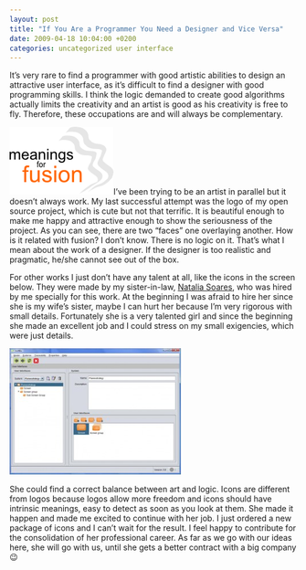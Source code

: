 ```yaml
---
layout: post
title: "If You Are a Programmer You Need a Designer and Vice Versa"
date: 2009-04-18 10:04:00 +0200
categories: uncategorized user interface
---
```


It’s very rare to find a programmer with good artistic abilities to design an attractive user interface, as it’s difficult to find a designer with good programming skills. I think the logic demanded to create good algorithms actually limits the creativity and an artist is good as his creativity is free to fly. Therefore, these occupations are and will always be complementary.

<a href="http://69.89.31.239/~hildeber/wp-content/uploads/2009/04/logo.png">![logo.png](/images/posts/logo.png)</a>I’ve been trying to be an artist in parallel but it doesn’t always work. My last successful attempt was the logo of my open source project, which is cute but not that terrific. It is beautiful enough to make me happy and attractive enough to show the seriousness of the project. As you can see, there are two “faces” one overlaying another. How is it related with fusion? I don’t know. There is no logic on it. That’s what I mean about the work of a designer. If the designer is too realistic and pragmatic, he/she cannot see out of the box. 

For other works I just don’t have any talent at all, like the icons in the screen below. They were made by my sister-in-law, <a href="http://teatrodascores.blogspot.com/">Natalia Soares</a>, who was hired by me specially for this work. At the beginning I was afraid to hire her since she is my wife’s sister, maybe I can hurt her because I’m very rigorous with small details. Fortunately she is a very talented girl and since the beginning she made an excellent job and I could stress on my small exigencies, which were just details.

<a href="http://69.89.31.239/~hildeber/wp-content/uploads/2009/04/usi4biz.jpg">![usi4biz-300x221.jpg](/images/posts/usi4biz-300x221.jpg)</a>

She could find a correct balance between art and logic. Icons are different from logos because logos allow more freedom and icons should have intrinsic meanings, easy to detect as soon as you look at them. She made it happen and made me excited to continue with her job. I just ordered a new package of icons and I can’t wait for the result. I feel happy to contribute for the consolidation of her professional career. As far as we go with our ideas here, she will go with us, until she gets a better contract with a big company 😉
